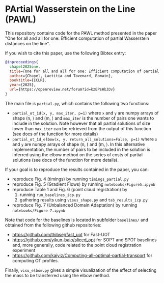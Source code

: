 # PArtial Wasserstein on the Line (PAWL)

This repository contains code for the PAWL method presented in the paper 
"One for all and all for one: Efficient computation of partial Wasserstein distances on the line".

If you wish to cite this paper, use the following Bibtex entry:

```bibtex
@inproceedings{
  chapel2025one,
  title={One for all and all for one: Efficient computation of partial Wasserstein distances on the line},
  author={Chapel, Laetitia and Tavenard, Romain},
  booktitle={ICLR},
  year={2025},
  url={https://openreview.net/forum?id=kzEPsHbJDv}
}
```

The main file is `partial.py`, which contains the following two functions:
* `partial_ot_1d(x, y, max_iter, p=1)` where `x` and `y` are numpy arrays of 
  shape (n, ) and (m, ) and `max_iter` is the number of pairs one wants to 
  include in the solution. Note however that all partial solutions of size
  lower than `max_iter` can be retrieved from the output of this function
  (see docs of the function for more details)
* `partial_ot_1d_elbow(x, y, return_all_solutions=False, p=1)` where `x` and `y` are numpy arrays of 
  shape (n, ) and (m, ). In this alternative implementation, the number of 
  pairs to be included in the solution is inferred using the elbow method on
  the series of costs of partial solutions (see docs of the function for 
  more details).

If your goal is to reproduce the results contained in the paper, you can:
* reproduce Fig. 4 (timings) by running `timings_partial.py`
* reproduce Fig. 5 (Gradient Flows) by running `notebooks/Figure5.ipynb`
* reproduce Table 1 and Fig. 6 (point cloud registration) by
    1. running `run_baselines_icp.py`
    2. gathering results using `visus_shape.py` and `tab_results_icp.py`
* reproduce Fig. 7 (Unbalanced Domain Adaptation) by running `notebooks/Figure 7.ipynb`

Note that code for the baselines is located in subfolder `baselines/` and obtained from the following github repositories:
* https://github.com/thibsej/fast_uot for Fast-UOT
* https://github.com/yikun-baio/sliced_opt for SOPT and SPOT baselines and, more generally, code related to the point cloud registration experiment
* https://github.com/kaiyiz/Computing-all-optimal-partial-transport for computing OT profiles.

Finally, `visu_elbow.py` gives a simple visualization of the effect of selecting the mass to be transferred using the elbow method.
